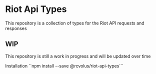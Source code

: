 # Riot Api Types
This repository is a collection of types for the Riot API requests and responses

## WIP
This repository is still a work in progress and will be updated over time

Installation
``npm install --save @rcvolus/riot-api-types```
